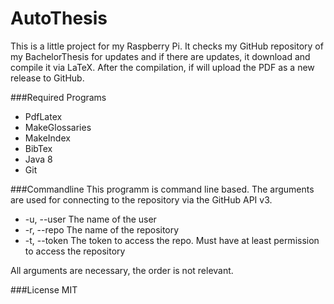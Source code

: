 AutoThesis
======

This is a little project for my Raspberry Pi. It checks my GitHub repository of my BachelorThesis for updates and if 
there are updates, it download and compile it via LaTeX. After the compilation, if will upload the PDF as a new release
to GitHub.

###Required Programs
* PdfLatex
* MakeGlossaries
* MakeIndex
* BibTex
* Java 8
* Git

###Commandline
This programm is command line based. The arguments are used for connecting to the repository via the GitHub API v3.

* -u, --user The name of the user
* -r, --repo The name of the repository
* -t, --token The token to access the repo. Must have at least permission to access the repository

All arguments are necessary, the order is not relevant.

###License
MIT